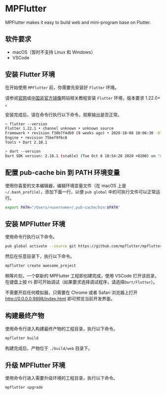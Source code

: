 # MPFlutter

MPFlutter makes it easy to build web and mini-program base on Flutter.

## 软件要求

* macOS（暂时不支持 Linux 和 Windows）
* VSCode

## 安装 Flutter 环境

在开始使用 `MPFlutter` 前，你需要先安装好 `Flutter` 环境。

请参阅[官网](https://flutter.dev)或[中国非官方镜像](https://flutter-io.cn)网站相关教程安装 `Flutter` 环境，版本要求 1.22.0+ 。

安装完成后，请在命令行执行以下命令，观察输出是否正常。

```bash
> flutter --version
Flutter 1.22.1 • channel unknown • unknown source
Framework • revision f30b7f4db9 (9 weeks ago) • 2020-10-08 10:06:30 -0700
Engine • revision 75bef9f6c8
Tools • Dart 2.10.1

> dart --version
Dart SDK version: 2.10.1 (stable) (Tue Oct 6 10:54:20 2020 +0200) on "macos_x64"
```

## 配置 pub-cache bin 到 PATH 环境变量

使用你喜爱的文本编辑器，编辑环境变量文件（在 macOS 上是 `~/.bash_profile`），添加下面一行，以便 `pub global` 中的可执行文件可以正常运行。

```bash
export PATH="/Users/<username>/.pub-cache/bin:$PATH"
```

## 安装 MPFlutter 环境

使用命令行执行以下命令。

```bash
pub global activate --source git https://github.com/mpflutter/mpflutter.git
```

然后在任意目录下，执行以下命令。

```bash
mpflutter create awesome_project
```

稍等片刻，一个崭新的 MPFlutter 工程即创建完成，使用 VSCode 打开该目录，在键盘上按 `F5` 即可开始调试（如果要求选择调试程序，请选择`Dart/Flutter`）。

不需要开启任何模拟器，只需要在 Chrome 或者 Safari 浏览器上打开 http://0.0.0.0:9898/index.html 即可预览当前开发界面。

## 构建最终产物

使用命令行进入构建最终产物的工程目录，执行以下命令。

```bash
mpflutter build
```

构建完成后，产物位于 `./build/web` 目录下。

## 升级 MPFlutter 环境

使用命令行进入需要升级环境的工程目录，执行以下命令。

```bash
mpflutter upgrade
```
